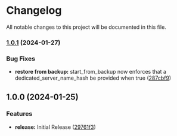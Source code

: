 # Changelog

All notable changes to this project will be documented in this file.

### [1.0.1](https://github.com/TheSudoYT/terraform-aws-palworld/compare/v1.0.0...v1.0.1) (2024-01-27)


### Bug Fixes

* **restore from backup:** start_from_backup now enforces that a dedicated_server_name_hash be provided when true ([287cbf9](https://github.com/TheSudoYT/terraform-aws-palworld/commit/287cbf9928ae1dfbdfd0910653e8755f4e9e6f6a))

## 1.0.0 (2024-01-25)


### Features

* **release:** Initial Release ([29761f3](https://github.com/TheSudoYT/terraform-aws-palworld/commit/29761f31c2de91a9334bada57743f5cb718bbb0f))
